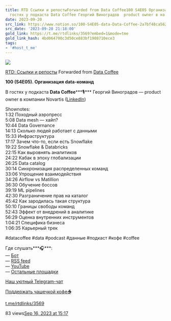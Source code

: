 ```yaml
---
title: RTD Ссылки и репостыForwarded from Data Coffee100 S4E05 Организация dataкоманд  В
  гостях у подкаста Data Coffee Георгий Виноградов  product owner в ко
date: 2023-09-20
src_link: https://www.notion.so/100-S4E05-data-Data-Coffee-2a7bf48ca5624d02bcd83e81d1eff0dd
src_date: '2023-09-20 21:18:00'
gold_link: https://t.me/rtdlinks/3569?embed=1&mode=tme
gold_link_hash: 4bd064700c3d50ce883bf1908710ece3
tags:
- '#host_t_me'
---
```




[*![](https://cdn4.cdn-telegram.org/file/G2_fMQitZa6NlXppvnx07ptqMbKheG6mEHOKOWMb-e2GKGI6m4sVzdJWLZKabkz-3CTa8_SbxqQkI5N80Dk35YR74gESCSO4v_t-RQMSRNdBGEpHg9-fQzdaCxUo0IVX2xv3D24F8kYRK4YUVDyt402ICt9MyowC-VR4Tp8tLfVoqsHnSlv07Dv3cKw9_eznuxX_Kzmg2P8tzsnpjIQFBPVpIg8NLkiONPtAq4xjcu9LBce0ipLZ3B_depv7jOospban9A_LO4XtDxOwR8sH-MHTCpCdYx2-CHusSpJSqFNaE644K33uErsOtN4lFUhIAAP96I_O6Asvt3jzajYoww.jpg)*](https://t.me/rtdlinks)



[RTD: Ссылки и репосты](https://t.me/rtdlinks)
Forwarded from [Data Coffee](https://t.me/datacoffee/199)

**100 (S4E05). Организация data-команд**  
  
В гостях у подкаста **Data Coffee*****🎙*** Георгий Виноградов — product owner в компании Novartis ([LinkedIn](http://linkedin.com/in/georgiy-vinogradov/))  
  
Shownotes:  
1:32 Походный аэропресс  
5:08 Data mesh — хайп?  
10:44 Data Governance  
14:13 Сколько людей работает с данными  
15:33 Инфраструктура  
17:17 Зачем что-то, если есть Snowflake  
19:22 Snowflake & Databricks  
22:15 Как выровнять аналитиков  
24:22 Кабак в эпоху глобализации  
26:25 Data catalog  
30:14 Синхронизация распределенных команд  
33:06 Упрощение взаимодействия  
34:26 Airflow vs Matillion  
36:30 Обучение боссов  
39:19 ML pipelines  
42:30 Разграничение прав на каталог  
45:42 Как зародилась такая структура  
50:10 Границы свободы команд  
52:43 Эффект от внедрений в аналитике  
56:29 Оценка внутренних инструментов  
1:04:21 Специфика бизнеса  
1:06:35 Карьерный трек  
  
#datacoffee #data #podcast #данные #подкаст #кофе #coffee  
  
Где слушать***🎧***:  
— [Бот](https://t.me/datacoffee_podcast_bot)  
— [RSS feed](https://rss.datacoffee.link/)  
— [YouTube](https://www.youtube.com/c/datacoffee)  
— [Остальные площадки](https://datacoffee.link/about/)  
  
[Наш уютный Telegram-чат](https://t.me/datacoffee_chat)  
  
[Поддержать чашечкой кофе](https://www.buymeacoffee.com/datacoffee)[***☕️***](https://www.buymeacoffee.com/datacoffee)

[t.me/rtdlinks/3569](https://t.me/rtdlinks/3569)

83 views[Sep 16, 2023 at 15:17](https://t.me/rtdlinks/3569)